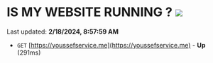 # IS MY WEBSITE RUNNING ? [![](https://img.shields.io/static/v1?label=Sponsor&message=%E2%9D%A4&logo=GitHub&color=%23fe8e86)](https://github.com/sponsors/<username>)

Last updated: **2/18/2024, 8:57:59 AM**

- `GET` [https://youssefservice.me](https://youssefservice.me) - **Up** (291ms)
